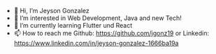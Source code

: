 - 👋 Hi, I’m Jeyson Gonzalez  
- 👀 I’m interested in Web Development, Java and new Tech!
- 🌱 I’m currently learning Flutter und React
- 📫 How to reach me Github: https://github.com/jgonz19 or Linkedin: https://www.linkedin.com/in/jeyson-gonzalez-1666ba19a 

<!---
jgonz19/jgonz19 is a ✨ special ✨ repository because its `README.md` (this file) appears on your GitHub profile.
You can click the Preview link to take a look at your changes.
--->
